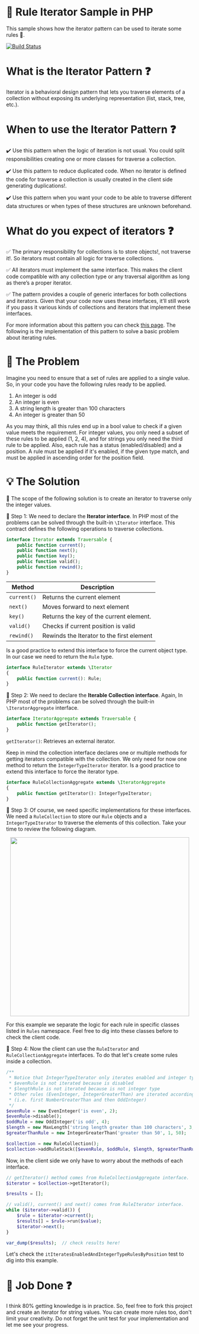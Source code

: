 # :pushpin: Rule Iterator Sample in PHP

This sample shows how the iterator pattern can be used to iterate some rules :pencil:.

<a href="https://travis-ci.com/awesome-php-code/iterator-pattern"><img src="https://travis-ci.com/awesome-php-code/iterator-pattern.svg?branch=master" alt="Build Status"></a>

# What is the Iterator Pattern :question:

Iterator is a behavioral design pattern that lets you traverse elements of a collection without exposing its underlying representation (list, stack, tree, etc.).

# When to use the Iterator Pattern :question:

:heavy_check_mark: Use this pattern when the logic of iteration is not usual. You could split responsibilities creating one or more classes for traverse a collection.

:heavy_check_mark: Use this pattern to reduce duplicated code. When no iterator is defined the code for traverse a collection is usually created in the client side generating duplications!.

:heavy_check_mark: Use this pattern when you want your code to be able to traverse different data structures or when types of these structures are unknown beforehand.

# What do you expect of iterators :question:

:white_check_mark: The primary responsibility for collections is to store objects!, not traverse it!. So iterators must contain all logic for traverse collections. 

:white_check_mark: All iterators must implement the same interface. This makes the client code compatible with any collection type or any traversal algorithm as long as there’s a proper iterator.

:white_check_mark: The pattern provides a couple of generic interfaces for both collections and iterators.
Given that your code now uses these interfaces, it’ll still work if you pass it various kinds of collections and iterators that implement these interfaces.

For more information about this pattern you can check [this page](https://refactoring.guru/design-patterns/iterator).
The following is the implementation of this pattern to solve a basic problem about iterating rules.

# :round_pushpin: The Problem

Imagine you need to ensure that a set of rules are applied to a single value. So, in your code you have the following rules ready to be applied. 

1) An integer is odd
2) An integer is even
3) A string length is greater than 100 characters
4) An integer is greater than 50

As you may think, all this rules end up in a bool value to check if a given value meets the requirement. For integer values,
you only need a subset of these rules to be applied (1, 2, 4), and for strings you only need the third rule to be applied.
Also, each rule has a status (enabled/disabled) and a position. A rule must be applied if it's enabled, if the given type match, 
and must be applied in ascending order for the position field.

# :bulb: The Solution

:satellite: The scope of the following solution is to create an iterator to traverse only the integer values.

:large_blue_diamond: Step 1: We need to declare the **Iterator interface**.
In PHP most of the problems can be solved through the built-in `\Iterator` interface.
This contract defines the following operations to traverse collections.

```php
interface Iterator extends Traversable {
    public function current();
    public function next();
    public function key();
    public function valid();
    public function rewind();
}
```

| Method   | Description |
|---------------|-------------|
| `current()` | Returns the current element |
| `next()` | Moves forward to next element |
| `key()` | Returns the key of the current element. |
| `valid()` | Checks if current position is valid |
| `rewind()` | Rewinds the Iterator to the first element |

Is a good practice to extend this interface to force the current object type. In our case we need to return the `Rule` type.

```php
interface RuleIterator extends \Iterator
{
    public function current(): Rule;
}
```

:large_blue_diamond: Step 2: We need to declare the **Iterable Collection interface**.
Again, In PHP most of the problems can be solved through the built-in `\IteratorAggregate` interface.

```php
interface IteratorAggregate extends Traversable {
    public function getIterator();
}
```

`getIterator()`: Retrieves an external iterator.

Keep in mind the collection interface declares one or multiple methods for getting iterators compatible with the collection.
We only need for now one method to return the `IntegerTypeIterator` iterator. Is a good practice to extend this interface to force
the iterator type.

```php
interface RuleCollectionAggregate extends \IteratorAggregate
{
    public function getIterator(): IntegerTypeIterator;
}
```

:large_blue_diamond: Step 3: Of course, we need specific implementations for these interfaces. We need a `RuleCollection` to store our `Rule` objects and
a `IntegerTypeIterator` to traverse the elements of this collection. Take your time to review the following diagram.

<p align="center"><img src="https://blog.pleets.org/img/articles/iterator_pattern_rules_sample.png" width="483"></p>

For this example we separate the logic for each rule in specific classes listed in `Rules` namespace. Feel free to dig into these classes
before to check the client code.

:large_blue_diamond: Step 4: Now the client can use the `RuleIterator` and `RuleCollectionAggregate` interfaces. To do that let's create some rules inside a collection.   

```php
/**
 * Notice that IntegerTypeIterator only iterates enabled and integer type rules by position. Then,
 * $evenRule is not iterated because is disabled
 * $lengthRule is not iterated because is not integer type
 * Other rules (EvenInteger, IntegerGreaterThan) are iterated according to position
 * (i.e. first NumberGreaterThan and then OddInteger)
 */
$evenRule = new EvenInteger('is even', 2);
$evenRule->disable();
$oddRule = new OddInteger('is odd', 4);
$length = new MaxLength('string length greater than 100 characters', 3, 100);
$greaterThanRule = new IntegerGreaterThan('greater than 50', 1, 50);

$collection = new RuleCollection();
$collection->addRuleStack([$evenRule, $oddRule, $length, $greaterThanRule]);
```

Now, in the client side we only have to worry about the methods of each interface.

```php
// getIterator() method comes from RuleCollectionAggregate interface.
$iterator = $collection->getIterator();

$results = [];

// valid(), current() and next() comes from RuleIterator interface.
while ($iterator->valid()) {
    $rule = $iterator->current();
    $results[] = $rule->run($value);
    $iterator->next();
}

var_dump($results);  // check results here!
```

Let's check the `itIteratesEnabledAndIntegerTypeRulesByPosition` test to dig into this example.

# :confetti_ball: Job Done :question:

I think 80% getting knowledge is in practice. So, feel free to fork this project and create an iterator for string values.
You can create more rules too, don't limit your creativity. Do not forget the unit test for your implementation and let me see
your progress.